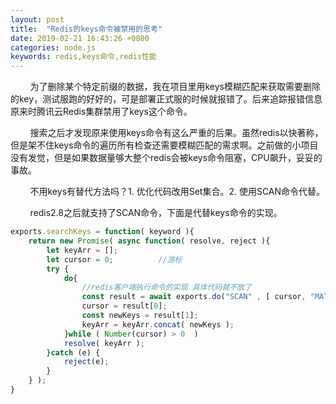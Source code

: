 ```yaml
---
layout: post
title:  "Redis的keys命令被禁用的思考"
date: 2019-02-21 16:43:26 +0800
categories: node.js
keywords: redis,keys命令,redis性能
---
```

&#160; &#160; &#160; &#160; 为了删除某个特定前缀的数据，我在项目里用keys模糊匹配来获取需要删除的key，测试服跑的好好的，可是部署正式服的时候就报错了。后来追踪报错信息原来时腾讯云Redis集群禁用了keys这个命令。

<!--description-->  
&#160; &#160; &#160; &#160; 搜索之后才发现原来使用keys命令有这么严重的后果。虽然redis以快著称，但是架不住keys命令的遍历所有检查还需要模糊匹配的需求啊。之前做的小项目没有发觉，但是如果数据量够大整个redis会被keys命令阻塞，CPU飙升，妥妥的事故。
  
&#160; &#160; &#160; &#160; 不用keys有替代方法吗？1. 优化代码改用Set集合。2. 使用SCAN命令代替。

&#160; &#160; &#160; &#160; redis2.8之后就支持了SCAN命令，下面是代替keys命令的实现。
```javascript
exports.searchKeys = function( keyword ){
    return new Promise( async function( resolve, reject ){
        let keyArr = [];
        let cursor = 0;          //游标
        try {
            do{
                //redis客户端执行命令的实现 具体代码就不放了
                const result = await exports.do("SCAN" , [ cursor, "MATCH", keyword ] );
                cursor = result[0];
                const newKeys = result[1];
                keyArr = keyArr.concat( newKeys );
            }while ( Number(cursor) > 0  )
            resolve( keyArr );
        }catch (e) {
            reject(e);
        }
    } );
}
```

